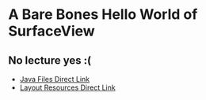 # A Bare Bones Hello World of SurfaceView

## No lecture yes :(

 - [Java Files Direct Link](./app/src/main/java/com/example/a05_surfaceviews/) <br>
 - [Layout Resources Direct Link](./app/src/main/res/layout)
##